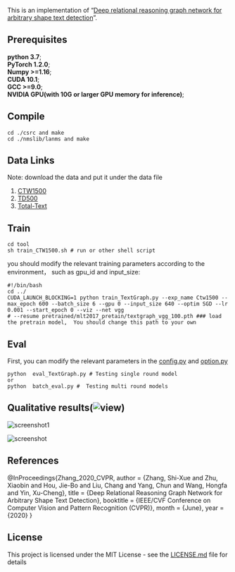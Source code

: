  This is an implementation of “[Deep relational reasoning graph network for arbitrary shape text detection](http://arxiv.org/abs/2003.07493)”.
[](https://github.com/GXYM/DRRG/blob/master/result/img2_0.png)
## Prerequisites  
**python 3.7**;  
**PyTorch 1.2.0**;   
**Numpy >=1.16**;   
**CUDA 10.1**;  
**GCC >=9.0**;   
**NVIDIA GPU(with 10G or larger GPU memory for inference)**;   

 ## Compile  
```
cd ./csrc and make
cd ./nmslib/lanms and make
```  
## Data Links
Note:  download the data and put it under the data file  
1. [CTW1500](https://drive.google.com/file/d/1A2s3FonXq4dHhD64A2NCWc8NQWMH2NFR/view?usp=sharing)   
2. [TD500](https://drive.google.com/file/d/1ByluLnyd8-Ltjo9AC-1m7omZnI-FA1u0/view?usp=sharing)  
3. [Total-Text](https://drive.google.com/file/d/17_7T_-2Bu3KSSg2OkXeCxj97TBsjvueC/view?usp=sharing)  


## Train
```
cd tool
sh train_CTW1500.sh # run or other shell script 

```   
you should  modify the relevant training parameters according to the  environment， such as gpu_id and input_size:  
```
#!/bin/bash
cd ../
CUDA_LAUNCH_BLOCKING=1 python train_TextGraph.py --exp_name Ctw1500 --max_epoch 600 --batch_size 6 --gpu 0 --input_size 640 --optim SGD --lr 0.001 --start_epoch 0 --viz --net vgg 
# --resume pretrained/mlt2017_pretain/textgraph_vgg_100.pth ### load the pretrain model,  You should change this path to your own 
```

## Eval
First, you can modify the relevant parameters in the [config.py](https://github.com/GXYM/DRRG/tree/master/util/config.py) and [option.py](https://github.com/GXYM/TextPMs/blob/master/util/option.py)
```
python  eval_TextGraph.py # Testing single round model 
or 
python  batch_eval.py #  Testing multi round models 
```   

## Qualitative results(![view](https://github.com/DRRG/DRRG/blob/master/result))  
![screenshot1](https://github.com/GXYM/DRRG/blob/master/result/screenshot_1.png)

![screenshot](https://github.com/GXYM/DRRG/blob/master/result/screenshot_22.png)  

## References  
@InProceedings{Zhang_2020_CVPR,
author = {Zhang, Shi-Xue and Zhu, Xiaobin and Hou, Jie-Bo and Liu, Chang and Yang, Chun and Wang, Hongfa and Yin, Xu-Cheng},
title = {Deep Relational Reasoning Graph Network for Arbitrary Shape Text Detection},
booktitle = {IEEE/CVF Conference on Computer Vision and Pattern Recognition (CVPR)},
month = {June},
year = {2020}
}  
## License
This project is licensed under the MIT License - see the [LICENSE.md](https://github.com/GXYM/DRRG/blob/master/LICENSE.md) file for details

